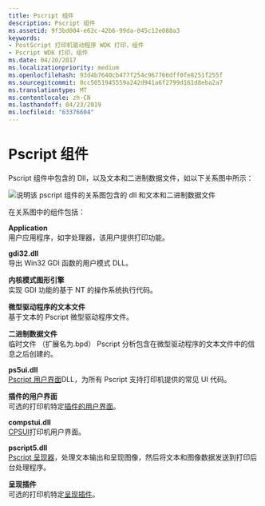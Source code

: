 ```yaml
---
title: Pscript 组件
description: Pscript 组件
ms.assetid: 9f3bd004-e62c-42b6-99da-045c12e088a3
keywords:
- PostScript 打印机驱动程序 WDK 打印，组件
- Pscript WDK 打印，组件
ms.date: 04/20/2017
ms.localizationpriority: medium
ms.openlocfilehash: 93d4b7640cb477f254c967766dff0fe8251f255f
ms.sourcegitcommit: 0cc5051945559a242d941a6f2799d161d8eba2a7
ms.translationtype: MT
ms.contentlocale: zh-CN
ms.lasthandoff: 04/23/2019
ms.locfileid: "63376604"
---
```

# <a name="pscript-components"></a>Pscript 组件





Pscript 组件中包含的 Dll，以及文本和二进制数据文件，如以下关系图中所示：

![说明该 pscript 组件的关系图包含的 dll 和文本和二进制数据文件](images/pscript5.png)

在关系图中的组件包括：

<a href="" id="application"></a>**Application**  
用户应用程序，如字处理器，该用户提供打印功能。

<a href="" id="gdi32-dll"></a>**gdi32.dll**  
导出 Win32 GDI 函数的用户模式 DLL。

<a href="" id="kernel-mode-graphics-engine"></a>**内核模式图形引擎**  
实现 GDI 功能的基于 NT 的操作系统执行代码。

<a href="" id="minidriver-text-files"></a>**微型驱动程序的文本文件**  
基于文本的 Pscript 微型驱动程序文件。

<a href="" id="binary-data-files"></a>**二进制数据文件**  
临时文件 （扩展名为.bpd） Pscript 分析包含在微型驱动程序的文本文件中的信息之后创建的。

<a href="" id="ps5ui-dll"></a>**ps5ui.dll**  
[Pscript 用户界面](pscript-user-interface.md)DLL，为所有 Pscript 支持打印机提供的常见 UI 代码。

<a href="" id="user-interface-plug-in"></a>**插件的用户界面**  
可选的打印机特定[插件的用户界面](user-interface-plug-ins.md)。

<a href="" id="compstui-dll"></a>**compstui.dll**  
[CPSUI](common-property-sheet-user-interface.md)打印机用户界面。

<a href="" id="pscript5-dll"></a>**pscript5.dll**  
[Pscript 呈现器](pscript-renderer.md)，处理文本输出和呈现图像，然后将文本和图像数据发送到打印后台处理程序。

<a href="" id="rendering-plug-in"></a>**呈现插件**  
可选的打印机特定[呈现插件](rendering-plug-ins.md)。

 

 




